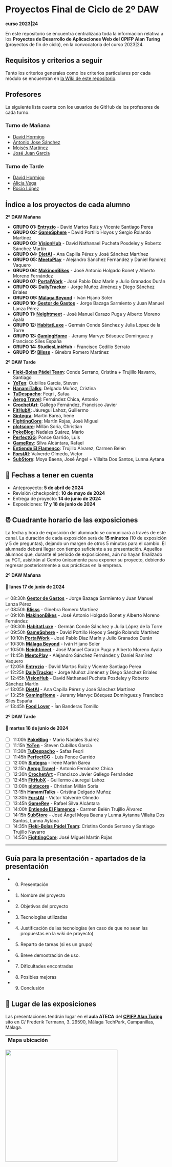 # Proyectos Final de Ciclo de 2º DAW
**curso 2023|24**

En este repositorio se encuentra centralizada toda la información relativa a los **Proyectos de Desarrollo de Aplicaciones Web del CPIFP Alan Turing** (proyectos de fin de ciclo), en la convocatoria del curso 2023|24.

## Requisitos y criterios a seguir

Tanto los criterios generales como los criterios particulares por cada módulo se encuentran en [la Wiki de este repositorio](https://github.com/CPIFPAlanTuring/2daw-tfc-2324/wiki).

## Profesores 

La siguiente lista cuenta con los usuarios de GitHub de los profesores de cada turno.

### Turno de Mañana

* [David Hormigo](https://github.com/DavidHormigoRamirez)
* [Antonio Jose Sánchez](https://github.com/antoniojosesanchez)
* [Moisés Martínez](https://github.com/MoiCPIFP)
* [José Juan García](https://github.com/jgarmay674)
  
### Turno de Tarde

* [David Hormigo](https://github.com/DavidHormigoRamirez)
* [Alicia Vega]()
* [Rocio López](https://github.com/rlopdav392)

## Índice a los proyectos de cada alumno

**2º DAW Mañana**

* **GRUPO 01: [Entryzio](https://github.com/davidmartosruiz/Entryzio)** - David Martos Ruíz y Vicente Santiago Perea
* **GRUPO 02: [GameSphere](https://github.com/Dsertor/Hookdb)** - David Portillo Hoyos y Sergio Rolando Martínez
* **GRUPO 03: [VisionHub](https://perpetual-suede-682.notion.site/Anteproyecto-ab2ea79e76064f66812afe1d15b711fb)** - David Nathanael Pucheta Posdeley y Roberto Sánchez Martín
* **GRUPO 04: [DietAI](https://github.com/jimmysm1995/DietAI_proyect)** - Ana Capilla Pérez y José Sánchez Martínez
* **GRUPO 05: [MeetoPlay](https://github.com/Alexiiius/MeetoPlay)** - Alejandro Sánchez Fernández y Daniel Ramírez Vaquero
* **GRUPO 06: [MakinonBikes](https://github.com/AlbertoMorenoFdez/Makinon-Bikes)** - José Antonio Holgado Bonet y Alberto Moreno Fernández
* **GRUPO 07: [PortalWork](https://github.com/pepediiazz/PortalWork)** - José Pablo Díaz Marín y Julio Granados Durán
* **GRUPO 08: [DailyTracker](https://github.com/j0rg3mj/DailyTracker)** - Jorge Muñoz Jiménez y Diego Sánchez Briales
* **GRUPO 09: [Málaga Beyond](https://github.com/IvanHijanoSoler/MalagaBeyond-TFC)** - Iván Hijano Soler
* **GRUPO 10: [Gestor de Gastos](https://jorgebazagasarmiento.notion.site/Proyecto-Final-ef982d670bad45eca1174ef4ffc930b3)** - Jorge Bazaga Sarmiento y Juan Manuel Lanza Pérez
* **GRUPO 11: [Neightmeet](https://translucent-houseboat-ac7.notion.site/NEIGHTMEET-b3f65e2c125342888f5e273ac21230d3)** - José Manuel Carazo Puga y Alberto Moreno Ayala
* **GRUPO 12: [HabitatLuxe](https://fog-turret-a81.notion.site/Anteproyecto-HabitatLuxe-d3656236fd2d494ab1a93a750bf2ebd6)** - Germán Conde Sánchez y Julia López de la Torre
* **GRUPO 13: [GamingHome](https://github.com/FranSiles/Proyecto-Final-DAW)** - Jeramy Marvyc Bósquez Domínguez y Francisco Siles España
* **GRUPO 14: StudiesLinkHub** - Francisco Cedillo Serrato
* **GRUPO 15: [Blisss](https://github.com/ginebraromero/blisss)** - Ginebra Romero Martínez

**2º DAW Tarde**
* **[Fleki-Bolas Pádel Team](https://github.com/SantiTru/FLEKI-BOLAS_PADEL_TEAM)**: Conde Serrano, Cristina + Trujillo Navarro, Santiago
* **[YoTen](https://github.com/StevenCubillos22/YoTen)**: Cubillos García, Steven
* **[HanamiTalks](https://github.com/CrisDelgado99/HanamiTalks)**: Delgado Muñoz, Cristina
* **[TuDespacho](https://github.com/Safaafeqri89/ProyectoTFG)**: Feqri , Safaa
* **[Aerog Travel](https://github.com/aerog12/tfg)**: Fernández Chica, Antonio
* **[CrochetArt](https://github.com/JaviGalFer/CrochetArt)**: Gallego Fernández, Francisco Javier
* **[FitHubX](https://github.com/Guisseee/TFG-Guillermo-Jauregui-Lahoz)**: Jáuregui Lahoz, Guillermo
* **[Sintegra](https://github.com/IreneMB2001/Sintegra)**: Martín Barea, Irene
* **[FightingCore](https://github.com/jmarroj844/Anteproyecto)**: Martín Rojas, José Miguel
* **[plotscore](https://github.com/cmilsor245/tfg-general)**: Millán Soria, Christian
* **[PokeBlog](https://github.com/MarioNadales/TFGPokeBlog)**: Nadales Suárez, Mario
* **[PerfectGG](https://github.com/luis6928/PerfectGG)**: Ponce Garrido, Luis
* **[GameRev](https://github.com/RafaelSilva27/GameRev)**: Silva Alcántara, Rafael
* **[Entiende El Flamenco](https://github.com/CarmenTrual/EntiendeELFlamenco)**: Trujillo Álvarez, Carmen Belén
* **[ForstAI](https://github.com/darkzpvp/forstAI)**: Valverde Olmedo, Víctor
* **[SubStore](https://github.com/ArkanMB/Manada_de_Pan)**: Moya Baena, José Ángel + Villalta Dos Santos, Lunna Aytana

## 📝 Fechas a tener en cuenta
* Anteproyecto: **5 de abril de 2024**
* Revisión (checkpoint): **10 de mayo de 2024**
* Entrega de proyecto: **14 de junio de 2024**
* Exposiciones: **17 y 18 de junio de 2024**

## ⏰ Cuadrante horario de las exposiciones

La fecha y hora de exposición del alumnado se comunicará a través de este canal. La duración de cada exposición será de **15 minutos** (10 de exposición y 5 de preguntas), dejando un margen de otros 5 minutos para el cambio. El alumnado deberá llegar con tiempo suficiente a su presentación. Aquellos alumnos que, durante el período de exposiciones, aún no hayan finalizado su FCT, asistirán al Centro únicamente para exponer su proyecto, debiendo regresar posteriormente a sus prácticas en la empresa.

**2º DAW Mañana**
#### :calendar: lunes 17 de junio de 2024

:white_check_mark:  08:30h **[Gestor de Gastos](https://jorgebazagasarmiento.notion.site/Proyecto-Final-ef982d670bad45eca1174ef4ffc930b3)** - Jorge Bazaga Sarmiento y Juan Manuel Lanza Pérez<br/>
:white_check_mark:  08:50h **[Blisss](https://github.com/ginebraromero/blisss)** - Ginebra Romero Martínez<br/>
:white_check_mark:  09:10h **[MakinonBikes](https://github.com/AlbertoMorenoFdez/Makinon-Bikes)** - José Antonio Holgado Bonet y Alberto Moreno Fernández<br/>
:white_check_mark:  09:30h **[HabitatLuxe](https://fog-turret-a81.notion.site/Anteproyecto-HabitatLuxe-d3656236fd2d494ab1a93a750bf2ebd6)** - Germán Conde Sánchez y Julia López de la Torre<br/>
:white_check_mark:  09:50h **[GameSphere](https://github.com/Dsertor/Hookdb)** - David Portillo Hoyos y Sergio Rolando Martínez<br/>
:white_check_mark:  10:10h **[PortalWork](https://github.com/pepediiazz/PortalWork)** - José Pablo Díaz Marín y Julio Granados Durán<br/>
:white_check_mark:  10:30h **[Málaga Beyond](https://github.com/IvanHijanoSoler/MalagaBeyond-TFC)** - Iván Hijano Soler<br/>
:white_check_mark:  10:50h **[Neightmeet](https://translucent-houseboat-ac7.notion.site/NEIGHTMEET-b3f65e2c125342888f5e273ac21230d3)** - José Manuel Carazo Puga y Alberto Moreno Ayala<br/>
:white_check_mark:  11:45h **[MeetoPlay](https://github.com/Alexiiius/MeetoPlay)** - Alejandro Sánchez Fernández y Daniel Ramírez Vaquero<br/>
:white_check_mark:  12:05h **[Entryzio](https://github.com/davidmartosruiz/Entryzio)** - David Martos Ruíz y Vicente Santiago Perea<br/>
:white_check_mark:  12:25h **[DailyTracker](https://github.com/j0rg3mj/DailyTracker)** - Jorge Muñoz Jiménez y Diego Sánchez Briales<br/>
:white_check_mark:  12:45h **[VisionHub](https://perpetual-suede-682.notion.site/Anteproyecto-ab2ea79e76064f66812afe1d15b711fb)** - David Nathanael Pucheta Posdeley y Roberto Sánchez Martín<br/>
:white_check_mark:  13:05h **[DietAI](https://github.com/jimmysm1995/DietAI_proyect)** - Ana Capilla Pérez y José Sánchez Martínez<br/>
:white_check_mark:  13:25h **[GamingHome](https://github.com/FranSiles/Proyecto-Final-DAW)** - Jeramy Marvyc Bósquez Domínguez y Francisco Siles España<br/>
:white_check_mark:  13:45h **[Food Lover](https://github.com/ianbanderas/Proyecto-Daw-2024/)** - Ían Banderas Tomillo<br/>

**2º DAW Tarde**
#### :calendar: martes 18 de junio de 2024

- [ ] 11:00h **[PokeBlog](https://github.com/MarioNadales/TFGPokeBlog)** - Mario Nadales Suárez
- [ ] 11:15h **[YoTen](https://github.com/StevenCubillos22/YoTen)** - Steven Cubillos García
- [ ] 11:30h **[TuDespacho](https://github.com/Safaafeqri89/ProyectoTFG)** - Safaa Feqri
- [ ] 11:45h **[PerfectGG](https://github.com/luis6928/PerfectGG)** - Luis Ponce Garrido
- [ ] 12:00h **[Sintegra](https://github.com/IreneMB2001/Sintegra)** - Irene Martín Barea
- [ ] 12:15h **[Aerog Travel](https://github.com/aerog12/tfg)** - Antonio Fernández Chica
- [ ] 12:30h **[CrochetArt](https://github.com/JaviGalFer/CrochetArt)** - Francisco Javier Gallego Fernández
- [ ] 12:45h **[FitHubX](https://github.com/Guisseee/TFG-Guillermo-Jauregui-Lahoz)** - Guillermo Jáuregui Lahoz
- [ ] 13:00h **[plotscore](https://github.com/cmilsor245/tfg-general)** - Christian Millán Soria
- [ ] 13:15h **[HanamiTalks](https://github.com/CrisDelgado99/HanamiTalks)** - Cristina Delgado Muñoz
- [ ] 13:30h **[ForstAI](https://github.com/darkzpvp/forstAI)** - Víctor Valverde Olmedo
- [ ] 13:45h **[GameRev](https://github.com/RafaelSilva27/GameRev)** - Rafael Silva Alcántara
- [ ] 14:00h **[Entiende El Flamenco](https://github.com/CarmenTrual/EntiendeELFlamenco)** - Carmen Belén Trujillo Álvarez
- [ ] 14:15h **[SubStore](https://github.com/ArkanMB/Manada_de_Pan)** - José Ángel Moya Baena y Lunna Aytanna Villalta Dos Santos, Lunna Aytana
- [ ] 14:35h **[Fleki-Bolas Pádel Team](https://github.com/SantiTru/FLEKI-BOLAS_PADEL_TEAM)**: Cristina Conde Serrano y Santiago Trujillo Navarro
- [ ] 14:55h **[FightingCore](https://github.com/jmarroj844/Anteproyecto)**: José Miguel Martín Rojas

---
## Guía para la presentación - apartados de la presentación

* 0. Presentación
* 1. Nombre del proyecto
* 2. Objetivos del proyecto
* 3. Tecnologías utilizadas
* 4. Justificación de las tecnologías (en caso de que no sean las propuestas en la wiki de proyecto)
* 5. Reparto de tareas (si es un grupo)
* 6. Breve demostración de uso.
* 7. Dificultades encontradas
* 8. Posibles mejoras
* 9. Conclusión


## :school: Lugar de las exposiciones

Las presentaciones tendrán lugar en el **aula ATECA** del [**CPIFP Alan Turing**](https://maps.app.goo.gl/JThz6bDRVpknfbNh7) sito en C/ Frederik Termann, 3. 29590, Málaga TechPark, Campanillas, Málaga.

Mapa ubicación             | 
:-------------------------:|
<a href="https://maps.app.goo.gl/JThz6bDRVpknfbNh7" target="_blank"><img src="https://github.com/CPIFPAlanTuring/2daw-tfc-2324/blob/main/CPIFP_mapa_ubicación.png" width="350" /></a> 
